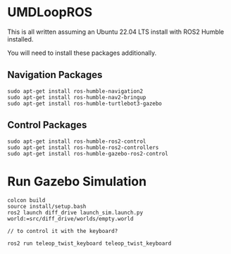 # UMDLoopROS

This is all written assuming an Ubuntu 22.04 LTS install with ROS2 Humble installed. 

You will need to install these packages additionally.


## Navigation Packages
```
sudo apt-get install ros-humble-navigation2
sudo apt-get install ros-humble-nav2-bringup
sudo apt-get install ros-humble-turtlebot3-gazebo
```

## Control Packages
```
sudo apt-get install ros-humble-ros2-control
sudo apt-get install ros-humble-ros2-controllers
sudo apt-get install ros-humble-gazebo-ros2-control
```

# Run Gazebo Simulation

```
colcon build
source install/setup.bash
ros2 launch diff_drive launch_sim.launch.py world:=src/diff_drive/worlds/empty.world

// to control it with the keyboard?

ros2 run teleop_twist_keyboard teleop_twist_keyboard